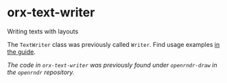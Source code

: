 # orx-text-writer

Writing texts with layouts

The `TextWriter` class was previously called `Writer`.
Find usage examples [in the guide](https://guide.openrndr.org/drawing/text.html#advanced-text-rendering).

_The code in `orx-text-writer` was previously found under `openrndr-draw` in the `openrndr` repository._
